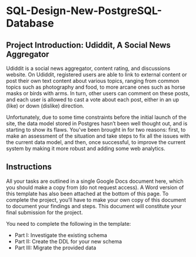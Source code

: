 # SQL-Design-New-PostgreSQL-Database

## Project Introduction: Udiddit, A Social News Aggregator
Udiddit is a social news aggregator, content rating, and discussions website. On Udiddit, registered users are able to link to external content or post their own text content about various topics, ranging from common topics such as photography and food, to more arcane ones such as horse masks or birds with arms. In turn, other users can comment on these posts, and each user is allowed to cast a vote about each post, either in an up (like) or down (dislike) direction.

Unfortunately, due to some time constraints before the initial launch of the site, the data model stored in Postgres hasn’t been well thought out, and is starting to show its flaws. You’ve been brought in for two reasons: first, to make an assessment of the situation and take steps to fix all the issues with the current data model, and then, once successful, to improve the current system by making it more robust and adding some web analytics.

## Instructions
All your tasks are outlined in a single Google Docs document here, which you should make a copy from (do not request access). A Word version of this template has also been attached at the bottom of this page. To complete the project, you’ll have to make your own copy of this document to document your findings and steps. This document will constitute your final submission for the project.

You need to complete the following in the template:

- Part I: Investigate the existing schema
- Part II: Create the DDL for your new schema
- Part III: Migrate the provided data
